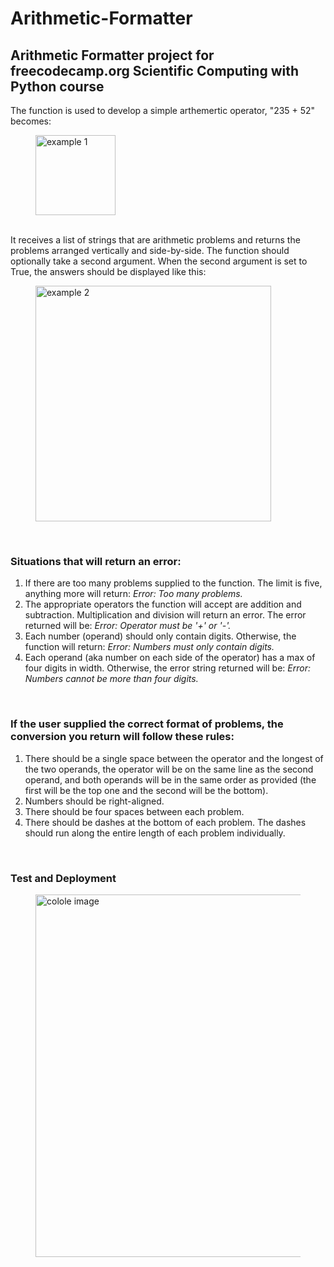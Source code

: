 # Arithmetic-Formatter

## Arithmetic Formatter project for freecodecamp.org Scientific Computing with Python course

The function is used to develop a simple arthemertic operator, "235 + 52" becomes: <br>
<figure>
  <img width="128" alt="example 1" src="https://github.com/semereab-merry/Arithmetic-Formatter/assets/59441158/711507a0-0bf1-42a8-8305-7c00f50626f2">
</figure>

 <br>
It receives a list of strings that are arithmetic problems and returns the problems arranged vertically and side-by-side. The function should optionally take a second argument. When the second argument is set to True, the answers should be displayed like this: <br>
<figure>
<img width="377" alt="example 2" src="https://github.com/semereab-merry/Arithmetic-Formatter/assets/59441158/9dac579c-2ac8-41c9-9013-c0f99ad8101e">
</figure>

 <br>
 
### Situations that will return an error: <br>
1. If there are too many problems supplied to the function.
The limit is five, anything more will return: *Error: Too many problems.*
2. The appropriate operators the function will accept are addition and subtraction.
Multiplication and division will return an error. The error returned will be: *Error: Operator must be '+' or '-'.*
3. Each number (operand) should only contain digits. Otherwise, the function will return: *Error: Numbers must only contain digits.*
4. Each operand (aka number on each side of the operator) has a max of four digits in width. Otherwise, the error string returned will be: *Error: Numbers cannot be more than four digits.*
<br>

### If the user supplied the correct format of problems, the conversion you return will follow these rules: <br>
1. There should be a single space between the operator and the longest of the two operands, the operator will be on the same line as the second operand, and both operands will be in the same order as provided (the first will be the top one and the second will be the bottom).
2. Numbers should be right-aligned.
3. There should be four spaces between each problem.
4. There should be dashes at the bottom of each problem. The dashes should run along the entire length of each problem individually.
<br>

### Test and Deployment
<figure>
<img width="580" alt="colole image" src="https://github.com/semereab-merry/Arithmetic-Formatter/assets/59441158/7714c989-ecc4-4804-8984-17733ce5b93d">
</figure>

